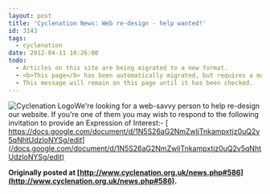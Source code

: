 ```yaml
---
layout: post
title: 'Cyclenation News: Web re-design - help wanted!'
id: 3143
tags:
  - cyclenation
date: 2012-04-11 16:26:00
todo:
  - Articles on this site are being migrated to a new format.
  - <b>This page</b> has been automatically migrated, but requires a manual check-&amp;-tune to ensure the format and links all work as expected.
  - This message will remain on this page until it has been checked.
---
```


![Cyclenation Logo](http://www.pompeybug.co.uk/wp-content/plugins/wp-cyclenation-news/cnlogo.jpg)We're  looking for a web-savvy person to help re-design our website. If you're  one of them you may wish to respond to the following invitation to  provide an Expression of Interest:- 
 [
https://docs.google.com/document/d/1N5S26aG2NmZwljTnkampxtjz0uQ2v5qNhtUdzIoNYSg/edit](/docs.google.com/document/d/1N5S26aG2NmZwljTnkampxtjz0uQ2v5qNhtUdzIoNYSg/edit)<p>**Originally posted at [http://www.cyclenation.org.uk/news.php#586](http://www.cyclenation.org.uk/news.php#586).**